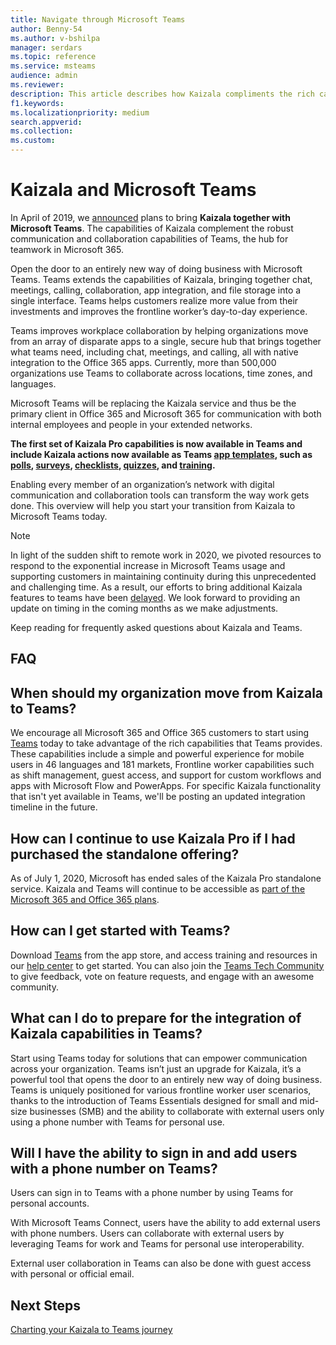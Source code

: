 ```yaml
---
title: Navigate through Microsoft Teams
author: Benny-54
ms.author: v-bshilpa
manager: serdars
ms.topic: reference
ms.service: msteams
audience: admin
ms.reviewer: 
description: This article describes how Kaizala compliments the rich capabilities and features in Microsoft Teams.  
f1.keywords:
ms.localizationpriority: medium
search.appverid:
ms.collection:
ms.custom:
---
```


# Kaizala and Microsoft Teams 

In April of 2019, we [announced](https://techcommunity.microsoft.com/t5/microsoft-kaizala-blog/update-on-kaizala-features-coming-to-microsoft-teams/ba-p/974525) plans to bring **Kaizala together with Microsoft Teams**. The capabilities of Kaizala complement the robust communication and collaboration capabilities of Teams, the hub for teamwork in Microsoft 365.

Open the door to an entirely new way of doing business with Microsoft Teams. Teams extends the capabilities of Kaizala, bringing together chat, meetings, calling, collaboration, app integration, and file storage into a single interface. Teams helps customers realize more value from their investments and improves the frontline worker’s day-to-day experience.

Teams improves workplace collaboration by helping organizations move from an array of disparate apps to a single, secure hub that brings together what teams need, including chat, meetings, and calling, all with native integration to the Office 365 apps. Currently, more than 500,000 organizations use Teams to collaborate across locations, time zones, and languages.

Microsoft Teams will be replacing the Kaizala service and thus be the primary client in Office 365 and Microsoft 365 for communication with both internal employees and people in your extended networks.

**The first set of Kaizala Pro capabilities is now available in Teams and include Kaizala actions now available as Teams [app templates](https://docs.microsoft.com/microsoftteams/platform/samples/app-templates), such as [polls](https://docs.microsoft.com/microsoftteams/platform/samples/app-templates#poll), [surveys](https://docs.microsoft.com/microsoftteams/platform/samples/app-templates#survey), [checklists](https://docs.microsoft.com/microsoftteams/platform/samples/app-templates#checklist), [quizzes](https://docs.microsoft.com/microsoftteams/platform/samples/app-templates#quiz--), and [training](https://docs.microsoft.com/microsoftteams/platform/samples/app-templates#training--).**

Enabling every member of an organization’s network with digital communication and collaboration tools can transform the way work gets done. This overview will help you start your transition from Kaizala to Microsoft Teams today.

>[!NOTE]
> In light of the sudden shift to remote work in 2020, we pivoted resources to respond to the exponential increase in Microsoft Teams usage and supporting customers in maintaining continuity during this unprecedented and challenging time. As a result, our efforts to bring additional Kaizala features to teams have been [delayed](https://techcommunity.microsoft.com/t5/microsoft-kaizala-blog/update-on-kaizala-features-in-microsoft-teams/ba-p/1497289). We look forward to providing an update on timing in the coming months as we make adjustments.

Keep reading for frequently asked questions about Kaizala and Teams.

## FAQ

## When should my organization move from Kaizala to Teams?

We encourage all Microsoft 365 and Office 365 customers to start using [Teams](https://www.microsoft.com/microsoft-teams/group-chat-software?ms.officeurl=teams&rtc=1&OCID=AID2388518_SEM_Ks5ySdZ9) today to take advantage of the rich capabilities that Teams provides. These capabilities include a simple and powerful experience for mobile users in 46 languages and 181 markets, Frontline worker capabilities such as shift management, guest access, and support for custom workflows and apps with Microsoft Flow and PowerApps. For specific Kaizala functionality that isn't yet available in Teams, we'll be posting an updated integration timeline in the future.

## How can I continue to use Kaizala Pro if I had purchased the standalone offering?

As of July 1, 2020, Microsoft has ended sales of the Kaizala Pro standalone service. Kaizala and Teams will continue to be accessible as [part of the Microsoft 365 and Office 365 plans](/Office365/Kaizala/migrate-kaizala-pro).

## How can I get started with Teams?

Download [Teams](https://www.microsoft.com/microsoft-teams/group-chat-software) from the app store, and access training and resources in our [help center](https://support.microsoft.com/teams?ui=en-us&rs=en-us&ad=us) to get started. You can also join the [Teams Tech Community](https://techcommunity.microsoft.com/t5/microsoft-teams/ct-p/MicrosoftTeams) to give feedback, vote on feature requests, and engage with an awesome community.

## What can I do to prepare for the integration of Kaizala capabilities in Teams?

Start using Teams today for solutions that can empower communication across your organization. Teams isn’t just an upgrade for Kaizala, it’s a powerful tool that opens the door to an entirely new way of doing business. Teams is uniquely positioned for various frontline worker user scenarios, thanks to the introduction of Teams Essentials designed for small and mid-size businesses (SMB) and the ability to collaborate with external users only using a phone number with Teams for personal use.

## Will I have the ability to sign in and add users with a phone number on Teams?

Users can sign in to Teams with a phone number by using Teams for personal accounts.

With Microsoft Teams Connect, users have the ability to add external users with phone numbers. Users can collaborate with external users by leveraging Teams for work and Teams for personal use interoperability.

External user collaboration in Teams can also be done with guest access with personal or official email.

## Next Steps
<a name="ControlSyncThroughput"> </a>

[Charting your Kaizala to Teams journey](https://docs.microsoft.com/MicrosoftTeams/prepare-for-teams-kaizala)